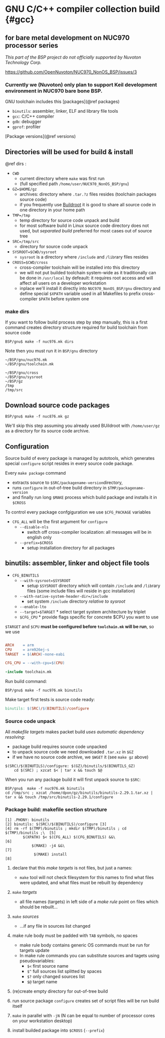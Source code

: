 # GNU C/C++ compiler collection build {#gcc}
## for bare metal development on NUC970 processor series

*This part of the BSP project do not officially supported by Nuvoton Technology Corp.*

https://github.com/OpenNuvoton/NUC970_NonOS_BSP/issues/3

### Currently we (Nuvoton) only plan to support Keil development environment  in NUC970 bare bone BSP.

GNU toolchain includes this [packages](@ref packages)

* `binutils`: assembler, linker, ELF and library file tools
* `gcc`: C/C++ compiler
* `gdb`: debugger
* `gprof`: profiler

[Package versions](@ref versions)

## Directories will be used for build & install

@ref dirs :

* `CWD`
	* current directory where `make` was first run
	* (full specified path `/home/user/NUC970_NonOS_BSP/gnu`)
* `GZ=$HOME/gz`
	* archives: directory where `.tar.?z` files resides (toolchain packages source code)
	* if you frequently use [Buildroot](https://buildroot.org/) it is good to share
		all source code in one directory in your home path
* `TMP=/tmp`
	* temp directory for source code unpack and build
	* for most software build in Linux source code directory does not used,
		but *separated build* preferred for most cases out of source tree
* `SRC=/tmp/src`
	* directory for source code unpack
* `SYSROOT=$CWD/sysroot`
	* `sysroot` is a directory where `/include` and `/lib`rary files resides
* `CROSS=$CWD/cross`
	* cross-compiler toolchain will be installed into this directory
	* we will not put builded toolchain system-wide as it traditionally
		can be done in `/usr/local` by defeault: it requires root access
		and will affect all users on a developer workstation
	* inplace we'll install it directly into `NUC970_NonOS_BSP/gnu` directory
		and define special `$XPATH` variable used in all Makefiles to prefix
		cross-compiler `$PATH` before system one

### make dirs

If you want to follow build process step by step manually,
this is a first command creates directory structure
required for build toolchain from source code

```
BSP/gnu$ make -f nuc976.mk dirs
```
Note then you must run it in `BSP/gnu` directory
```
~/BSP/gnu/nuc976.mk
~/BSP/gnu/toolchain.mk

~/BSP/gnu/cross
~/BSP/gnu/sysroot
~/BSP/gz
/tmp
/tmp/src
```

## Download source code packages

```
BSP/gnu$ make -f nuc876.mk gz
```

We'll skip this step assuming you already used BUildroot with `/home/user/gz`
as a directory for its source code archive.

## Configuration

Source build of every package is managed by autotools, which generates special
`configure` script resides in every source code package.

Every `make package` command 
* extracts source to `$SRC/packagename-version`directory, 
* runs `configure` in out-of-tree build directory in `$TMP/packagename-version`
* and finally run long `$MAKE` process which build package and installs it in `$CROSS`

To control every package confgiguration we use `$CFG_PACKAGE` variables

* `CFG_ALL` will be the first argument for `configure`
	* `--disable-nls`
		* switch off cross-compiler localization: 
			all messages will be in english only
	* `--prefix=$CROSS`
		* setup installation directory for all packages

## binutils: assembler, linker and object file tools

* `CFG_BINUTILS`
	* `--with-sysroot=$SYSROOT`
		* setup `$SYSROOT` directory which will contain 
			`/include` and `/lib`rary files (some include files will reside
			in gcc installation)
	* `--with-native-system-header-dir=/include`
		* set system `/include` directory *relative to sysroot*
	* `--enable-lto`
	* `--target=$TARGET`
			* select target system architecture by triplet
	* `$CFG_CPU`
			* provide flags specific for concrete $CPU you want to use

`$TARGET` and `$CPU` **must be configured before `toolchain.mk` will be run**, so we use

```nuc976.mk

ARCH	= arm
CPU		= arm926ej-s
TARGET	= $(ARCH)-none-eabi

CFG_CPU	= --with-cpu=$(CPU)

-include toolchain.mk
```

Run build command:

```
BSP/gnu$ make -f nuc976.mk binutils
```

Make target first tests is source code ready:

```toolchain.mk
binutils: $(SRC)/$(BINUTILS)/configure
```

### Source code unpack

All *makefile targets* makes packet build *uses automatic dependency resolving*:
* package build requires source code unpacked
* to unpack source code we need downloaded `.tar.xz` in `$GZ`
* if we have no source code archive, we `$WGET` it (see `make gz` above)

```
$(SRC)/$(BINUTILS)/configure: $(GZ)/binutils/$(BINUTILS_GZ)
	cd $(SRC) ; xzcat $< | tar x && touch $@
```

When you run any package build it will first unpack source to `$SRC`:

```
BSP/gnu$  make -f nuc976.mk binutils
cd /tmp/src ; xzcat /home/dpon/gz/binutils/binutils-2.29.1.tar.xz | tar x && touch /tmp/src/binutils-2.29.1/configure
```

### Package build: makefile section structure

```
[1] .PHONY: binutils
[2] binutils: $(SRC)/$(BINUTILS)/configure [3]
[4]	rm -rf $(TMP)/binutils ; mkdir $(TMP)/binutils ; cd $(TMP)/binutils ;\	[5]
		$(XPATH) $< $(CFG_ALL) $(CFG_BINUTILS) &&\ 							[6]
			$(MAKE) -j4 &&\						    						[7]
			 $(MAKE) install												[8]
```

1. declare that this *make targets* is not files, but just a names:
	* `make` tool will not check filesystem for this names 
	to find what files were updated,
	and what files must be rebuilt by dependency

2. `make` *targets*
	* all file names (targets) in left side of a *make rule* point on files
		which should be rebuilt...
3. `make` *sources*
	* ...if any file in sources list changed
4. make rule body must be padded with `TAB` symbols, no spaces
	* make rule body contains generic OS commands must be run for targets update
	* In make rule commands you can substitute sources and tagets using pseudovariables:
		* `$<` first source name
		* `$^` full sources list splitted by spaces
		* `$?` only changed sources list
		* `$@` target name
5. (re)create empty directory for out-of-tree build
6. run source package `configure` creates set of script files will be run build itself
7. `make` in parallel with `-jN`
	(N can be equal to number of processor cores on your workstation desktop)
8. install builded package into `$CROSS` (`--prefix`)
